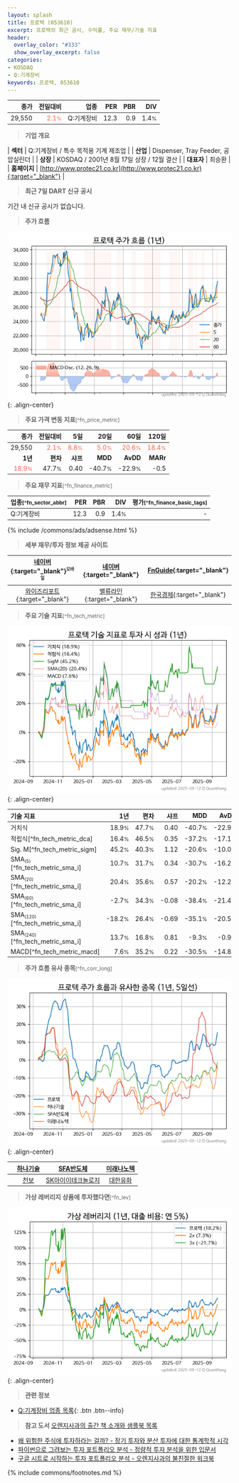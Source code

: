 ```yaml
---
layout: splash
title: 프로텍 (053610)
excerpt: 프로텍의 최근 공시, 수익률, 주요 재무/기술 지표
header:
  overlay_color: "#333"
  show_overlay_excerpt: false
categories:
- KOSDAQ
- Q:기계장비
keywords: 프로텍, 053610
---
```


| **종가** | **전일대비** | **업종** | **PER** | **PBR** | **DIV** |
| -------: | -----------: | -------: | ------: | ------: | ------: |
| 29,550 | <span style="color: tomato">2.1<small>%</small></span> | Q:기계장비 | 12.3 | 0.9 | 1.4<small>%</small> |

<!-- more -->


> **기업 개요**<a id="company"></a>

| <span style="white-space:nowrap;">**섹터**</span> | Q:기계장비 / 특수 목적용 기계 제조업 |
| <span style="white-space:nowrap;">**산업**</span> | Dispenser, Tray Feeder, 공압실린더 |
| <span style="white-space:nowrap;">**상장**</span> | KOSDAQ / 2001년 8월 17일 상장 / 12월 결산 |
| <span style="white-space:nowrap;">**대표자**</span> | 최승환 |
| <span style="white-space:nowrap;">**홈페이지**</span> | [http://www.protec21.co.kr](http://www.protec21.co.kr){:target="_blank"} |


> **최근 7일 DART 신규 공시**<a id="dart"></a>

기간 내 신규 공시가 없습니다.


> **주가 흐름**<a id="price"></a>

![053610](/stock/images/053610.png){: .align-center}


> **주요 가격 변동 지표**<small>[^fn_price_metric]</small>

| **종가** | **전일대비** | **5일** | **20일** | **60일** | **120일** |
| -------: | -----------: | ------: | -------: | -------: | --------: |
| 29,550 | <span style="color: tomato">2.1<small>%</small></span> | <span style="color: tomato">8.8<small>%</small></span> | <span style="color: tomato">5.0<small>%</small></span> | <span style="color: tomato">20.6<small>%</small></span> | <span style="color: tomato">18.4<small>%</small></span> |
| **1년** | **편차** | **샤프** | **MDD** | **AvDD** | **MARr** |
| <span style="color: tomato">18.9<small>%</small></span> | 47.7<small>%</small> | 0.40 | -40.7<small>%</small> | -22.9<small>%</small> | -0.5 |


> **주요 재무 지표**<small>[^fn_finance_metric]</small>

| **업종**<small>[^fn_sector_abbr]</small> | **PER** | **PBR** | **DIV** | **평가**<small>[^fn_finance_basic_tags]</small> |
| :--------------------------------------- | ------: | ------: | ------: | ----------------------------------------------: |
| Q:기계장비 | 12.3 | 0.9 | 1.4<small>%</small> | - |



{% include /commons/ads/adsense.html %}

> **세부 재무/투자 정보 제공 사이트**

| [네이버](https://m.stock.naver.com/domestic/stock/053610/finance/summary){:target="_blank"}<sup><small>모바일</small></sup> | [네이버](https://finance.naver.com/item/coinfo.naver?code=053610){:target="_blank"} | [FnGuide](https://comp.fnguide.com/SVO2/ASP/SVD_Invest.asp?gicode=A053610&MenuYn=Y){:target="_blank"} |
| :---: | :---: | :---: |
| [와이즈리포트](https://comp.wisereport.co.kr/company/c1040001.aspx?cmp_cd=053610){:target="_blank"} | [밸류라인](https://www.valueline.co.kr/finance/summary/053610){:target="_blank"} | [한국경제](https://markets.hankyung.com/stock/053610/financial-summary){:target="_blank"} |


> **주요 기술 지표**<small>[^fn_tech_metric]</small>


![053610](/stock/images/053610_tech.png){: .align-center}

| **기술 지표** | **1년** | **편차** | **샤프** | **MDD** | **AvDD** |
| :------------ | ------: | -----------: | -------: | ------: | -------: |
| 거치식 | 18.9<small>%</small> | 47.7<small>%</small> | 0.40 | -40.7<small>%</small> | -22.9<small>%</small> |
| 적립식[^fn_tech_metric_dca] | 16.4<small>%</small> | 46.5<small>%</small> | 0.35 | -37.2<small>%</small> | -17.1<small>%</small> |
| Sig. M[^fn_tech_metric_sigm] | 45.2<small>%</small> | 40.3<small>%</small> | 1.12 | -20.6<small>%</small> | -10.0<small>%</small> |
| SMA<small><sub>(5)</sub></small>[^fn_tech_metric_sma_i] | 10.7<small>%</small> | 31.7<small>%</small> | 0.34 | -30.7<small>%</small> | -16.2<small>%</small> |
| SMA<small><sub>(20)</sub></small>[^fn_tech_metric_sma_i] | 20.4<small>%</small> | 35.6<small>%</small> | 0.57 | -20.2<small>%</small> | -12.2<small>%</small> |
| SMA<small><sub>(60)</sub></small>[^fn_tech_metric_sma_i] | -2.7<small>%</small> | 34.3<small>%</small> | -0.08 | -38.4<small>%</small> | -21.4<small>%</small> |
| SMA<small><sub>(120)</sub></small>[^fn_tech_metric_sma_i] | -18.2<small>%</small> | 26.4<small>%</small> | -0.69 | -35.1<small>%</small> | -20.5<small>%</small> |
| SMA<small><sub>(240)</sub></small>[^fn_tech_metric_sma_i] | 13.7<small>%</small> | 16.8<small>%</small> | 0.81 | -9.3<small>%</small> | -0.9<small>%</small> |
| MACD[^fn_tech_metric_macd] | 7.6<small>%</small> | 35.2<small>%</small> | 0.22 | -30.5<small>%</small> | -14.8<small>%</small> |


> **주가 흐름 유사 종목**<a id="corr"></a><small>[^fn_corr_long]</small>

![053610](/stock/images/053610_corr.png){: .align-center}

|       | [하나기술](/299030/) | [SFA반도체](/036540/) | [미래나노텍](/095500/) |
| :---: | :------------------------------------: | :------------------------------------: | :------------------------------------: |
|       | [천보](/278280/) | [SK아이이테크놀로지](/361610/) | [대한유화](/006650/) |


> **가상 레버리지 상품에 투자했다면**<a id="2x"></a><small>[^fn_lev]</small>

![053610](/stock/images/053610_2x.png){: .align-center}


> **관련 정보**

- [Q:기계장비 업종 목록](/stats/sector/kosdaq_업종_기계장비_종목/){: .btn .btn--info}

> **참고 도서** [오렌지사과의 출간 책 소개와 샘플북 목록](https://kongdori.tistory.com/691)

- [왜 위험한 주식에 투자하라는 걸까? - 장기 투자와 분산 투자에 대한 통계학적 시각](https://kongdori.tistory.com/421)
- [파이썬으로 그려보는 투자 포트폴리오 분석  - 정량적 투자 분석을 위한 입문서](https://kongdori.tistory.com/643)
- [구글 시트로 시작하는 투자 포트폴리오 분석 - 오렌지사과의 불친절한 워크북](https://kongdori.tistory.com/449)


{% include commons/footnotes.md %}